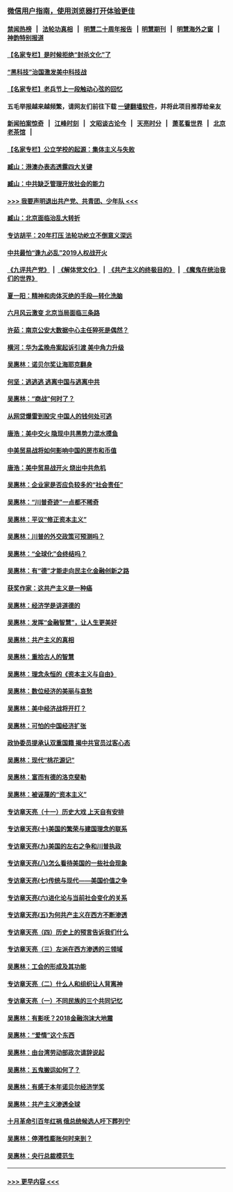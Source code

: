 ### [微信用户指南，使用浏览器打开体验更佳](https://github.com/gfw-breaker/banned-news1/blob/master/indexes/wechat-guide.md?t=0)
#### [禁闻热榜](热点新闻.md?t=0)  &nbsp;&nbsp;|&nbsp;&nbsp; [法轮功真相](https://github.com/gfw-breaker/truth/blob/master/README.md?t=0) &nbsp;&nbsp;|&nbsp;&nbsp; [明慧二十周年报告](https://github.com/gfw-breaker/mh-reports/blob/master/README.md?t=0) &nbsp;&nbsp;|&nbsp;&nbsp;[明慧期刊](https://github.com/gfw-breaker/mh-qikan) &nbsp;&nbsp;|&nbsp;&nbsp; [明慧海外之窗](https://github.com/gfw-breaker/mh-news/blob/master/README.md?t=0) &nbsp;&nbsp;|&nbsp;&nbsp; [神韵特别报道](https://github.com/gfw-breaker/mh-news/blob/master/shenyun.md?t=0)
#### [【名家专栏】是时候拒绝“封杀文化”了](../pages/nsc423/n11814093.md?t=02151311) 
#### [“黑科技”治国激发美中科技战](../pages/nsc423/n11638056.md?t=02151311) 
#### [【名家专栏】老兵节上一段触动心弦的回忆](../pages/nsc423/n11646016.md?t=02151311) 
#### 五毛举报越来越频繁，请网友们前往下载 [一键翻墙软件](https://github.com/gfw-breaker/ssr-accounts)，并将此项目推荐给亲友
#### [新闻拍案惊奇](https://github.com/gfw-breaker/banned-news1/blob/master/pages/link4.md) &nbsp;&nbsp;|&nbsp;&nbsp; [江峰时刻](https://github.com/gfw-breaker/banned-news1/blob/master/pages/link4.md) &nbsp;&nbsp;|&nbsp;&nbsp; [文昭谈古论今](https://github.com/gfw-breaker/banned-news1/blob/master/pages/link4.md) &nbsp;&nbsp;|&nbsp;&nbsp; [天亮时分](https://github.com/gfw-breaker/banned-news1/blob/master/pages/link4.md) &nbsp;&nbsp;|&nbsp;&nbsp; [萧茗看世界](https://github.com/gfw-breaker/banned-news1/blob/master/pages/link4.md) &nbsp;&nbsp;|&nbsp;&nbsp; [北京老茶馆](https://github.com/gfw-breaker/banned-news1/blob/master/pages/link4.md) &nbsp;&nbsp;|&nbsp;&nbsp; 
#### [【名家专栏】公立学校的起源：集体主义与失败](../pages/nsc423/n11601833.md?t=02151311) 
#### [臧山：港澳办表态透露四大关键](../pages/nsc423/n11421628.md?t=02151311) 
#### [臧山：中共缺乏管理开放社会的能力](../pages/nsc423/n11407457.md?t=02151311) 
#### [>>> 我要声明退出共产党、共青团、少年队 <<<](https://github.com/begood0513/goodnews/blob/master/quit/letter.md) 
#### [臧山：北京面临治乱大转折](../pages/nsc423/n11406895.md?t=02151311) 
#### [专访胡平：20年打压 法轮功屹立不倒意义深远](../pages/nsc423/n11398800.md?t=02151311) 
#### [中共最怕“逢九必乱”2019人权战开火](../pages/nsc423/n11385248.md?t=02151311) 
#### [《九评共产党》](https://github.com/begood0513/9ping.md/blob/master/README.md) &nbsp;|&nbsp; [《解体党文化》](../../../../jtdwh.md/blob/master/README.md)  &nbsp;|&nbsp; [《共产主义的终极目的》](../../../../gczydzjmd.md/blob/master/README.md) &nbsp;|&nbsp; [《魔鬼在统治我们的世界》](../../../../mgztzwmdsj.md/blob/master/README.md) 
#### [夏一阳：精神和肉体灭绝的手段—转化洗脑](../pages/nsc423/n11368250.md?t=02151311) 
#### [六月风云激变 北京当局面临三条路](../pages/nsc423/n11313668.md?t=02151311) 
#### [许茹：南京公安大数据中心主任猝死是偶然？](../pages/nsc423/n11064744.md?t=02151311) 
#### [横河：华为孟晚舟案起诉引渡 美中角力升级](../pages/nsc423/n11027230.md?t=02151311) 
#### [吴惠林：诺贝尔奖让海耶克翻身](../pages/nsc423/n10890049.md?t=02151311) 
#### [何坚：逃逃逃 逃离中国与逃离中共](../pages/nsc423/n10592891.md?t=02151311) 
#### [吴惠林：“商战”何时了？](../pages/nsc423/n10573558.md?t=02151311) 
#### [从网贷爆雷到股灾 中国人的钱何处可逃](../pages/nsc423/n10572800.md?t=02151311) 
#### [唐浩：美中交火 隐现中共黑势力混水摸鱼](../pages/nsc423/n10544040.md?t=02151311) 
#### [中美贸易战将如何影响中国的房市和币值](../pages/nsc423/n10543697.md?t=02151311) 
#### [唐浩：美中贸易战开火 烧出中共危机](../pages/nsc423/n10540126.md?t=02151311) 
#### [吴惠林：企业家是否应负较多的“社会责任”](../pages/nsc423/n10535022.md?t=02151311) 
#### [吴惠林：“川普奇迹”一点都不稀奇](../pages/nsc423/n10512808.md?t=02151311) 
#### [吴惠林：平议“修正资本主义”](../pages/nsc423/n10495724.md?t=02151311) 
#### [吴惠林：川普的外交政策可预测吗？](../pages/nsc423/n10462387.md?t=02151311) 
#### [吴惠林：“全球化”会终结吗？](../pages/nsc423/n10452838.md?t=02151311) 
#### [吴惠林：有“德”才能走向民主化金融创新之路](../pages/nsc423/n10432292.md?t=02151311) 
#### [获奖作家：这共产主义是一种癌](../pages/nsc423/n10431541.md?t=02151311) 
#### [吴惠林：经济学是讲道德的](../pages/nsc423/n10398014.md?t=02151311) 
#### [吴惠林：发挥“金融智慧”，让人生更美好](../pages/nsc423/n10375019.md?t=02151311) 
#### [吴惠林：共产主义的真相](../pages/nsc423/n10351394.md?t=02151311) 
#### [吴惠林：重拾古人的智慧](../pages/nsc423/n10337691.md?t=02151311) 
#### [吴惠林：理念永恒的《资本主义与自由》](../pages/nsc423/n10316274.md?t=02151311) 
#### [吴惠林：数位经济的美丽与哀愁](../pages/nsc423/n10292946.md?t=02151311) 
#### [吴惠林：美中经济战将开打？](../pages/nsc423/n10258825.md?t=02151311) 
#### [吴惠林：可怕的中国经济扩张](../pages/nsc423/n10219147.md?t=02151311) 
#### [政协委员提承认双重国籍 揭中共官员过客心态](../pages/nsc423/n10208809.md?t=02151311) 
#### [吴惠林：现代“桃花源记”](../pages/nsc423/n10185234.md?t=02151311) 
#### [吴惠林：富而有德的洛克斐勒](../pages/nsc423/n10142264.md?t=02151311) 
#### [吴惠林：被诬蔑的“资本主义”](../pages/nsc423/n10124816.md?t=02151311) 
#### [专访章天亮（十一）历史大戏 上天自有安排](../pages/nsc423/n10094905.md?t=02151311) 
#### [专访章天亮(十)美国的繁荣与建国理念的联系](../pages/nsc423/n10094899.md?t=02151311) 
#### [专访章天亮(九)美国的左右之争和川普执政](../pages/nsc423/n10094889.md?t=02151311) 
#### [专访章天亮(八)怎么看待美国的一些社会现象](../pages/nsc423/n10094857.md?t=02151311) 
#### [专访章天亮(七)传统与现代——美国价值之争](../pages/nsc423/n10093140.md?t=02151311) 
#### [专访章天亮(六)进化论与当前社会变化的关系](../pages/nsc423/n10092036.md?t=02151311) 
#### [专访章天亮(五)为何共产主义在西方不断渗透](../pages/nsc423/n10083620.md?t=02151311) 
#### [专访章天亮（四）历史上的预言告诉我们什么](../pages/nsc423/n10083606.md?t=02151311) 
#### [专访章天亮（三）左派在西方渗透的三领域](../pages/nsc423/n10081115.md?t=02151311) 
#### [吴惠林：工会的形成及其功能](../pages/nsc423/n10080633.md?t=02151311) 
#### [专访章天亮（二）什么人和组织让人背离神](../pages/nsc423/n10076637.md?t=02151311) 
#### [专访章天亮（一）不同民族的三个共同记忆](../pages/nsc423/n10074188.md?t=02151311) 
#### [吴惠林：有影呒？2018金融泡沫大地震](../pages/nsc423/n10040534.md?t=02151311) 
#### [吴惠林：“爱情”这个东西](../pages/nsc423/n10019423.md?t=02151311) 
#### [吴惠林：由台湾劳动部政次请辞说起](../pages/nsc423/n9979679.md?t=02151311) 
#### [吴惠林：五鬼搬运如何了？](../pages/nsc423/n9925338.md?t=02151311) 
#### [吴惠林：有感于本年诺贝尔经济学奖](../pages/nsc423/n9871883.md?t=02151311) 
#### [吴惠林：共产主义渗透全球](../pages/nsc423/n9812748.md?t=02151311) 
#### [十月革命引百年红祸 俄总统候选人吁下葬列宁](../pages/nsc423/n9810182.md?t=02151311) 
#### [吴惠林：停滞性膨胀何时来到？](../pages/nsc423/n9764136.md?t=02151311) 
#### [吴惠林：央行总裁模范生](../pages/nsc423/n9728134.md?t=02151311) 

----
#### [ >>> 更早内容 <<< ](../indexes/nsc423-earlier.md)
